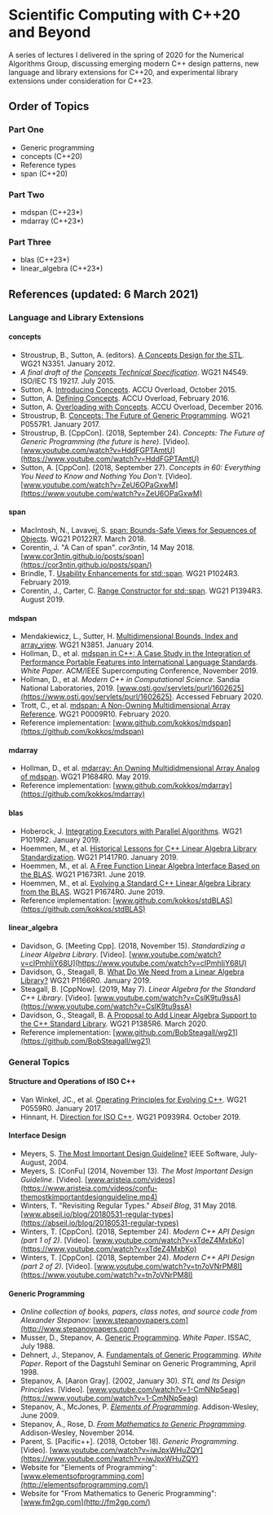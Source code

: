# Scientific Computing with C++20 and Beyond

A series of lectures I delivered in the spring of 2020 for the Numerical Algorithms Group, discussing emerging modern C++ design patterns, new language and library extensions for C++20, and experimental library extensions under consideration for C++23.

## Order of Topics

### Part One
* Generic programming
* concepts (C++20)
* Reference types
* span (C++20)

### Part Two
* mdspan (C++23*)
* mdarray (C++23*)

### Part Three
* blas (C++23*)
* linear_algebra (C++23*)


## References (updated: 6 March 2021)

### Language and Library Extensions

#### concepts
* Stroustrup, B., Sutton, A. (editors). [A Concepts Design for the STL](http://www.open-std.org/jtc1/sc22/wg21/docs/papers/2012/n3351.pdf). WG21 N3351. January 2012.
* *A final draft of the [Concepts Technical Specification](http://www.open-std.org/jtc1/sc22/wg21/docs/papers/2015/n4549.pdf)*. WG21 N4549. ISO/IEC TS 19217. July 2015.
* Sutton, A. [Introducing Concepts](http://accu.org/index.php/journals/2157). ACCU Overload, October 2015.
* Sutton, A. [Defining Concepts](http://accu.org/index.php/journals/2198). ACCU Overload, February 2016.
* Sutton, A. [Overloading with Concepts](https://accu.org/index.php/journals/2316). ACCU Overload, December 2016.
* Stroustrup, B. [Concepts: The Future of Generic Programming](https://www.stroustrup.com/good_concepts.pdf). WG21 P0557R1. January 2017.
* Stroustrup, B. [CppCon]. (2018, September 24). *Concepts: The Future of Generic Programming (the future is here)*. [Video]. [www.youtube.com/watch?v=HddFGPTAmtU](https://www.youtube.com/watch?v=HddFGPTAmtU)
* Sutton, A. [CppCon]. (2018, September 27). *Concepts in 60: Everything You Need to Know and Nothing You Don't*. [Video]. [www.youtube.com/watch?v=ZeU6OPaGxwM](https://www.youtube.com/watch?v=ZeU6OPaGxwM)

#### span
* MacIntosh, N., Lavavej, S. [span: Bounds-Safe Views for Sequences of Objects](http://www.open-std.org/jtc1/sc22/wg21/docs/papers/2018/p0122r7.pdf). WG21 P0122R7. March 2018.
* Corentin, J. "A Can of span". *cor3ntin*, 14 May 2018. [www.cor3ntin.github.io/posts/span](https://cor3ntin.github.io/posts/span/)
* Brindle, T. [Usability Enhancements for std::span](http://www.open-std.org/jtc1/sc22/wg21/docs/papers/2019/p1024r3.pdf). WG21 P1024R3. February 2019.
* Corentin, J., Carter, C. [Range Constructor for std::span](http://www.open-std.org/jtc1/sc22/wg21/docs/papers/2019/p1394r3.pdf). WG21 P1394R3. August 2019.

#### mdspan
* Mendakiewicz, L., Sutter, H. [Multidimensional Bounds, Index and array_view](http://www.open-std.org/Jtc1/sc22/wg21/docs/papers/2014/n3851.pdf). WG21 N3851. January 2014.
* Hollman, D., et al. [mdspan in C++: A Case Study in the Integration of Performance Portable Features into International Language Standards](https://sc19.supercomputing.org/proceedings/workshops/workshop_files/ws_p3hpc114s2-file1.pdf). *White Paper*. ACM/IEEE Supercomputing Conference, November 2019.
* Hollman, D., et al. *Modern C++ in Computational Science*. Sandia National Laboratories, 2019. [www.osti.gov/servlets/purl/1602625](https://www.osti.gov/servlets/purl/1602625). Accessed February 2020.
* Trott, C., et al. [mdspan: A Non-Owning Multidimensional Array Reference](http://www.open-std.org/jtc1/sc22/wg21/docs/papers/2020/p0009r10.html). WG21 P0009R10. February 2020.
* Reference implementation: [www.github.com/kokkos/mdspan](https://github.com/kokkos/mdspan)

#### mdarray
* Hollman, D., et al. [mdarray: An Owning Multididmensional Array Analog of mdspan](http://www.open-std.org/jtc1/sc22/wg21/docs/papers/2019/p1684r0.pdf). WG21 P1684R0. May 2019.
* Reference implementation: [www.github.com/kokkos/mdarray](https://github.com/kokkos/mdarray)

#### blas
* Hoberock, J. [Integrating Executors with Parallel Algorithms](http://www.open-std.org/jtc1/sc22/wg21/docs/papers/2019/p1019r2.pdf). WG21 P1019R2. January 2019.
* Hoemmen, M., et al. [Historical Lessons for C++ Linear Algebra Library Standardization](https://isocpp.org/files/papers/p1417r0.pdf). WG21 P1417R0. January 2019.
* Hoemmen, M., et al. [A Free Function Linear Algebra Interface Based on the BLAS](http://www.open-std.org/jtc1/sc22/wg21/docs/papers/2019/p1673r1.html). WG21 P1673R1. June 2019.
* Hoemmen, M., et al. [Evolving a Standard C++ Linear Algebra Library from the BLAS](http://www.open-std.org/jtc1/sc22/wg21/docs/papers/2019/p1674r0.md). WG21 P1674R0. June 2019.
* Reference implementation: [www.github.com/kokkos/stdBLAS](https://github.com/kokkos/stdBLAS)

#### linear_algebra
* Davidson, G. [Meeting Cpp]. (2018, November 15). *Standardizing a Linear Algebra Library*. [Video]. [www.youtube.com/watch?v=cIPmhIiY68U](https://www.youtube.com/watch?v=cIPmhIiY68U)
* Davidson, G., Steagall, B. [What Do We Need from a Linear Algebra Library?](http://www.open-std.org/jtc1/sc22/wg21/docs/papers/2019/p1166r0.pdf) WG21 P1166R0. January 2019.
* Steagall, B. [CppNow]. (2019, May 7). *Linear Algebra for the Standard C++ Library*. [Video]. [www.youtube.com/watch?v=CslK9tu9ssA](https://www.youtube.com/watch?v=CslK9tu9ssA)
* Davidson, G., Steagall, B. [A Proposal to Add Linear Algebra Support to the C++ Standard Library](http://www.open-std.org/jtc1/sc22/wg21/docs/papers/2020/p1385r6.pdf). WG21 P1385R6. March 2020.
* Reference implementation: [www.github.com/BobSteagall/wg21](https://github.com/BobSteagall/wg21)

### General Topics

#### Structure and Operations of ISO C++
* Van Winkel, JC., et al. [Operating Principles for Evolving C++](http://www.open-std.org/jtc1/sc22/wg21/docs/papers/2017/p0559r0.pdf). WG21 P0559R0. January 2017.
* Hinnant, H. [Direction for ISO C++](http://www.open-std.org/jtc1/sc22/wg21/docs/papers/2019/p0939r4.pdf). WG21 P0939R4. October 2019.

#### Interface Design
* Meyers, S. [The Most Important Design Guideline?](https://www.aristeia.com/Papers/IEEE_Software_JulAug_2004.pdf) IEEE Software, July-August, 2004.
* Meyers, S. [ConFu] (2014, November 13). *The Most Important Design Guideline*. [Video]. [www.aristeia.com/videos](https://www.aristeia.com/videos/confu-themostkimportantdesignguideline.mp4)
* Winters, T. "Revisiting Regular Types." *Abseil Blog*, 31 May 2018. [www.abseil.io/blog/20180531-regular-types](https://abseil.io/blog/20180531-regular-types)
* Winters, T. [CppCon]. (2018, September 24). *Modern C++ API Design (part 1 of 2)*. [Video]. [www.youtube.com/watch?v=xTdeZ4MxbKo](https://www.youtube.com/watch?v=xTdeZ4MxbKo)
* Winters, T. [CppCon]. (2018, September 24). *Modern C++ API Design (part 2 of 2)*. [Video]. [www.youtube.com/watch?v=tn7oVNrPM8I](https://www.youtube.com/watch?v=tn7oVNrPM8I)

#### Generic Programming
* *Online collection of books, papers, class notes, and source code from Alexander Stepanov:* [www.stepanovpapers.com](http://www.stepanovpapers.com/)
* Musser, D., Stepanov, A. [Generic Programming](http://stepanovpapers.com/genprog.pdf). *White Paper*. ISSAC, July 1988.
* Dehnert, J., Stepanov, A. [Fundamentals of Generic Programming](http://stepanovpapers.com/DeSt98.pdf). *White Paper*. Report of the Dagstuhl Seminar on Generic Programming, April 1998.
* Stepanov, A. [Aaron Gray]. (2002, January 30). *STL and Its Design Principles*. [Video]. [www.youtube.com/watch?v=1-CmNNp5eag](https://www.youtube.com/watch?v=1-CmNNp5eag)
* Stepanov, A., McJones, P. *[Elements of Programming](https://www.amazon.com/Elements-Programming-Stepanov-Alexander-McJones-dp-B00BUFKPJK/dp/B00BUFKPJK/)*. Addison-Wesley, June 2009.
* Stepanov, A., Rose, D. *[From Mathematics to Generic Programming](https://www.amazon.com/Mathematics-Generic-Programming-Alexander-Stepanov/dp/0321942043/)*. Addison-Wesley, November 2014.
* Parent, S. [Pacific++]. (2018, October 18). *Generic Programming*. [Video]. [www.youtube.com/watch?v=iwJpxWHuZQY](https://www.youtube.com/watch?v=iwJpxWHuZQY)
* Website for "Elements of Programming": [www.elementsofprogramming.com](http://elementsofprogramming.com/)
* Website for "From Mathematics to Generic Programming": [www.fm2gp.com](http://fm2gp.com/)
